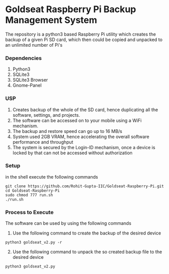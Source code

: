 # Goldseat Raspberry Pi Backup Management System

The repository is a python3 based Raspberry Pi utility which creates the backup of a given Pi SD card, which then could be copied and unpacked to an unlimited number of Pi's

### Dependencies
1. Python3
2. SQLite3
3. SQLite3 Browser
4. Gnome-Panel

### USP
1. Creates backup of the whole of the SD card, hence duplicating all the software, settings, and projects.
2. The software can be accessed on to your mobile using a WiFi mechanism.
3. The backup and restore speed can go up to 16 MB/s
4. System used 2GB VRAM, hence accelerating the overall software performance and throughput
5. The system is secured by the Login-ID mechanism, once a device is locked by that can not be accessed without authorization

### Setup
in the shell execute the following commands
``` shell
git clone https://github.com/Rohit-Gupta-IIC/Goldseat-Raspberry-Pi.git
cd Goldseat-Raspberry-Pi
sudo chmod 777 run.sh
./run.sh
```

### Process to Execute
The software can be used by using the following commands

1. Use the following command to create the backup of the desired device
``` shell
python3 goldseat_v2.py -r
```
2. Use the following command to unpack the so created backup file to the desired device
``` shell
python3 goldseat_v2.py 
```
